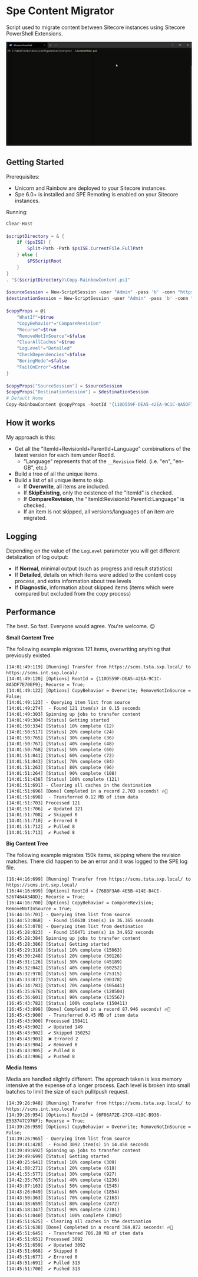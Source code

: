 # Spe Content Migrator

Script used to migrate content between Sitecore instances using Sitecore PowerShell Extensions.

![Demo](docs/images/demo.gif)

## Getting Started

Prerequisites:

* Unicorn and Rainbow are deployed to your Sitecore instances.
* Spe 6.0+ is installed and SPE Remoting is enabled on your Sitecore instances.

Running:

```powershell
Clear-Host

$scriptDirectory = & {
    if ($psISE) {
        Split-Path -Path $psISE.CurrentFile.FullPath        
    } else {
        $PSScriptRoot
    }
}
. "$($scriptDirectory)\Copy-RainbowContent.ps1"

$sourceSession = New-ScriptSession -user "Admin" -pass 'b' -conn "https://sourcesite.local"
$destinationSession = New-ScriptSession -user "Admin" -pass 'b' -conn "https://destinationsite.local"

$copyProps = @{
    "WhatIf"=$true
    "CopyBehavior"="CompareRevision"
    "Recurse"=$true
    "RemoveNotInSource"=$false
    "ClearAllCaches"=$true
    "LogLevel"="Detailed"
    "CheckDependencies"=$false
    "BoringMode"=$false
    "FailOnError"=$false
}

$copyProps["SourceSession"] = $sourceSession
$copyProps["DestinationSession"] = $destinationSession
# Default Home
Copy-RainbowContent @copyProps -RootId "{110D559F-DEA5-42EA-9C1C-8A5DF7E70EF9}"
```

## How it works

My approach is this:

* Get all the "ItemId+RevisionId+ParentId+Language" combinations of the latest version for each item under RootId.
  * "Language" represents that of the `__Revision` field. (i.e. "en", "en-GB", etc.)
* Build a tree of all the unique items.
* Build a list of all unique items to skip.
  * If **Overwrite**, all items are included.
  * If **SkipExisting**, only the existence of the "ItemId" is checked.
  * If **CompareRevision**, the "ItemId:RevisionId:ParentId:Language" is checked.
  * If an item is not skipped, all versions/languages of an item are migrated.

## Logging

Depending on the value of the `LogLevel` parameter you will get different detalization of log output:

* If **Normal**, minimal output (such as progress and result statistics)
* If **Detailed**, details on which items were added to the content copy process, and extra information about tree levels
* If **Diagnostic**, information about skipped items (items which were compared but excluded from the copy process)

## Performance

The best. So fast. Everyone would agree. You're welcome. :wink:

**Small Content Tree**

The following example migrates 121 items, overwriting anything that previously existed.

```
[14:01:49:119] [Running] Transfer from https://scms.tsta.sxp.local/ to https://scms.int.sxp.local/
[14:01:49:120] [Options] RootId = {110D559F-DEA5-42EA-9C1C-8A5DF7E70EF9}; Recurse = True;
[14:01:49:122] [Options] CopyBehavior = Overwrite; RemoveNotInSource = False;
[14:01:49:123] - Querying item list from source
[14:01:49:274]  - Found 121 item(s) in 0.15 seconds
[14:01:49:303] Spinning up jobs to transfer content
[14:01:49:304] [Status] Getting started
[14:01:50:334] [Status] 10% complete (12)
[14:01:50:517] [Status] 20% complete (24)
[14:01:50:765] [Status] 30% complete (36)
[14:01:50:767] [Status] 40% complete (48)
[14:01:50:768] [Status] 50% complete (60)
[14:01:51:041] [Status] 60% complete (72)
[14:01:51:043] [Status] 70% complete (84)
[14:01:51:263] [Status] 80% complete (96)
[14:01:51:264] [Status] 90% complete (108)
[14:01:51:438] [Status] 100% complete (121)
[14:01:51:691] - Clearing all caches in the destination
[14:01:51:696] [Done] Completed in a record 2.703 seconds! 🔥🍻
[14:01:51:698]  - Transferred 0.12 MB of item data
[14:01:51:703] Processed 121
[14:01:51:706]  ✔ Updated 121
[14:01:51:708]  ✔ Skipped 0
[14:01:51:710]  ✔ Errored 0
[14:01:51:712]  ✔ Pulled 8
[14:01:51:713]  ✔ Pushed 8
```

**Big Content Tree**

The following example migrates 150k items, skipping where the revision matches. There did happen to be an error and it was logged to the SPE log file.

```
[16:44:16:699] [Running] Transfer from https://scms.tsta.sxp.local/ to https://scms.int.sxp.local/
[16:44:16:699] [Options] RootId = {76BBF3A0-4E5B-414E-B4CE-5267464A34DD}; Recurse = True;
[16:44:16:700] [Options] CopyBehavior = CompareRevision; RemoveNotInSource = True;       
[16:44:16:701] - Querying item list from source
[16:44:53:068]  - Found 150630 item(s) in 36.365 seconds
[16:44:53:070] - Querying item list from destination
[16:45:28:023]  - Found 150471 item(s) in 34.952 seconds
[16:45:28:384] Spinning up jobs to transfer content
[16:45:28:386] [Status] Getting started
[16:45:29:316] [Status] 10% complete (15063)
[16:45:30:248] [Status] 20% complete (30126)
[16:45:31:126] [Status] 30% complete (45189)
[16:45:32:042] [Status] 40% complete (60252)
[16:45:32:970] [Status] 50% complete (75315)
[16:45:33:877] [Status] 60% complete (90378)
[16:45:34:783] [Status] 70% complete (105441)
[16:45:35:676] [Status] 80% complete (120504)
[16:45:36:601] [Status] 90% complete (135567)
[16:45:43:782] [Status] 100% complete (150411)
[16:45:43:898] [Done] Completed in a record 87.946 seconds! 🔥🍻
[16:45:43:900]  - Transferred 0.45 MB of item data
[16:45:43:900] Processed 150411
[16:45:43:902]  ✔ Updated 149
[16:45:43:902]  ✔ Skipped 150252
[16:45:43:903]  ❌ Errored 2
[16:45:43:904]  ✔ Removed 0
[16:45:43:905]  ✔ Pulled 8
[16:45:43:906]  ✔ Pushed 8
```

**Media Items**

Media are handled slightly different. The approach taken is less memory intensive at the expense of a longer process. Each level is broken into small batches to limit the size of each pull/push request.

```
[14:39:26:948] [Running] Transfer from https://scms.tsta.sxp.local/ to https://scms.int.sxp.local/
[14:39:26:954] [Options] RootId = {6F06A72E-27C8-418C-B936-E533747C976F}; Recurse = True;
[14:39:26:959] [Options] CopyBehavior = Overwrite; RemoveNotInSource = False;
[14:39:26:965] - Querying item list from source
[14:39:41:428]  - Found 3092 item(s) in 14.458 seconds
[14:39:49:692] Spinning up jobs to transfer content
[14:39:49:699] [Status] Getting started
[14:40:25:641] [Status] 10% complete (309)
[14:41:08:271] [Status] 20% complete (618)
[14:41:55:577] [Status] 30% complete (927)
[14:42:35:767] [Status] 40% complete (1236)
[14:43:07:163] [Status] 50% complete (1545)
[14:43:26:049] [Status] 60% complete (1854)
[14:43:50:363] [Status] 70% complete (2163)
[14:44:38:659] [Status] 80% complete (2472)
[14:45:18:347] [Status] 90% complete (2781)
[14:45:51:040] [Status] 100% complete (3092)
[14:45:51:625] - Clearing all caches in the destination
[14:45:51:638] [Done] Completed in a record 384.872 seconds! 🔥🍻
[14:45:51:645]  - Transferred 706.28 MB of item data
[14:45:51:651] Processed 3092
[14:45:51:659]  ✔ Updated 3092
[14:45:51:668]  ✔ Skipped 0
[14:45:51:677]  ✔ Errored 0
[14:45:51:691]  ✔ Pulled 313
[14:45:51:700]  ✔ Pushed 313
```